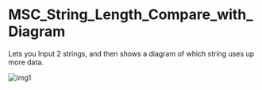 # MSC_String_Length_Compare_with_Diagram
Lets you Input 2 strings, and then shows a diagram of which string uses up more data.

![img1](https://i.imgur.com/3KSK2wf.png)
